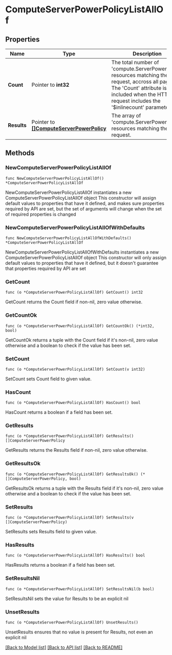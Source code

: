 # ComputeServerPowerPolicyListAllOf

## Properties

Name | Type | Description | Notes
------------ | ------------- | ------------- | -------------
**Count** | Pointer to **int32** | The total number of &#39;compute.ServerPowerPolicy&#39; resources matching the request, accross all pages. The &#39;Count&#39; attribute is included when the HTTP GET request includes the &#39;$inlinecount&#39; parameter. | [optional] 
**Results** | Pointer to [**[]ComputeServerPowerPolicy**](ComputeServerPowerPolicy.md) | The array of &#39;compute.ServerPowerPolicy&#39; resources matching the request. | [optional] 

## Methods

### NewComputeServerPowerPolicyListAllOf

`func NewComputeServerPowerPolicyListAllOf() *ComputeServerPowerPolicyListAllOf`

NewComputeServerPowerPolicyListAllOf instantiates a new ComputeServerPowerPolicyListAllOf object
This constructor will assign default values to properties that have it defined,
and makes sure properties required by API are set, but the set of arguments
will change when the set of required properties is changed

### NewComputeServerPowerPolicyListAllOfWithDefaults

`func NewComputeServerPowerPolicyListAllOfWithDefaults() *ComputeServerPowerPolicyListAllOf`

NewComputeServerPowerPolicyListAllOfWithDefaults instantiates a new ComputeServerPowerPolicyListAllOf object
This constructor will only assign default values to properties that have it defined,
but it doesn't guarantee that properties required by API are set

### GetCount

`func (o *ComputeServerPowerPolicyListAllOf) GetCount() int32`

GetCount returns the Count field if non-nil, zero value otherwise.

### GetCountOk

`func (o *ComputeServerPowerPolicyListAllOf) GetCountOk() (*int32, bool)`

GetCountOk returns a tuple with the Count field if it's non-nil, zero value otherwise
and a boolean to check if the value has been set.

### SetCount

`func (o *ComputeServerPowerPolicyListAllOf) SetCount(v int32)`

SetCount sets Count field to given value.

### HasCount

`func (o *ComputeServerPowerPolicyListAllOf) HasCount() bool`

HasCount returns a boolean if a field has been set.

### GetResults

`func (o *ComputeServerPowerPolicyListAllOf) GetResults() []ComputeServerPowerPolicy`

GetResults returns the Results field if non-nil, zero value otherwise.

### GetResultsOk

`func (o *ComputeServerPowerPolicyListAllOf) GetResultsOk() (*[]ComputeServerPowerPolicy, bool)`

GetResultsOk returns a tuple with the Results field if it's non-nil, zero value otherwise
and a boolean to check if the value has been set.

### SetResults

`func (o *ComputeServerPowerPolicyListAllOf) SetResults(v []ComputeServerPowerPolicy)`

SetResults sets Results field to given value.

### HasResults

`func (o *ComputeServerPowerPolicyListAllOf) HasResults() bool`

HasResults returns a boolean if a field has been set.

### SetResultsNil

`func (o *ComputeServerPowerPolicyListAllOf) SetResultsNil(b bool)`

 SetResultsNil sets the value for Results to be an explicit nil

### UnsetResults
`func (o *ComputeServerPowerPolicyListAllOf) UnsetResults()`

UnsetResults ensures that no value is present for Results, not even an explicit nil

[[Back to Model list]](../README.md#documentation-for-models) [[Back to API list]](../README.md#documentation-for-api-endpoints) [[Back to README]](../README.md)


